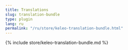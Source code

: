 ```yaml
---
title: Translations
slug: translation-bundle
type: plugin
lang: ru
permalink: "/ru/store/keleo-translation-bundle.html"
---
```


{% include store/keleo-translation-bundle.md %}
